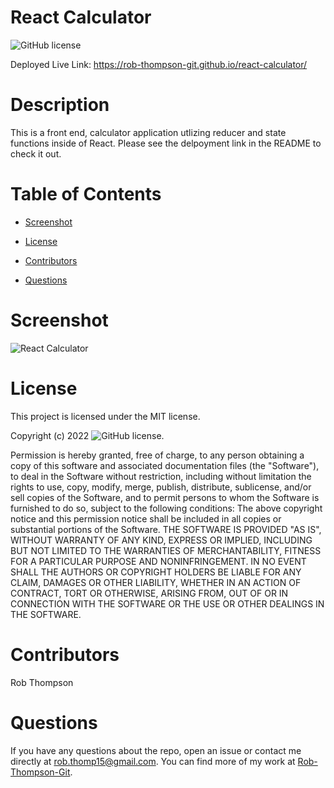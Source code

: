 

# React Calculator
![GitHub license](https://img.shields.io/badge/license-MIT-blue.svg)

Deployed Live Link: https://rob-thompson-git.github.io/react-calculator/

# Description

This is a front end, calculator application utlizing reducer and state functions inside of React. Please see the delpoyment link in the README to check it out.

# Table of Contents 
* [Screenshot](#screenshot)

* [License](#license)

* [Contributors](#contributors)

* [Questions](#questions)

# Screenshot

![React Calculator](https://user-images.githubusercontent.com/111537449/209252989-fd181397-7c14-4565-bc50-c3161fdf1b03.png)

# License

This project is licensed under the MIT license.

Copyright (c) 2022 ![GitHub license](https://img.shields.io/badge/license-MIT-blue.svg).
        
Permission is hereby granted, free of charge, to any person obtaining a copy of this software and associated
documentation files (the "Software"), to deal in the Software without restriction, including without limitation
the rights to use, copy, modify, merge, publish, distribute, sublicense, and/or sell copies of the Software, and
to permit persons to whom the Software is furnished to do so, subject to the following conditions:
The above copyright notice and this permission notice shall be included in all copies or substantial portions
of the Software.
THE SOFTWARE IS PROVIDED "AS IS", WITHOUT WARRANTY OF ANY KIND, EXPRESS OR IMPLIED, INCLUDING BUT NOT LIMITED TO 
THE WARRANTIES OF MERCHANTABILITY, FITNESS FOR A PARTICULAR PURPOSE AND NONINFRINGEMENT. IN NO EVENT SHALL THE 
AUTHORS OR COPYRIGHT HOLDERS BE LIABLE FOR ANY CLAIM, DAMAGES OR OTHER LIABILITY, WHETHER IN AN ACTION OF CONTRACT,
TORT OR OTHERWISE, ARISING FROM, OUT OF OR IN CONNECTION WITH THE SOFTWARE OR THE USE OR OTHER DEALINGS IN THE SOFTWARE.
  
# Contributors

Rob Thompson

# Questions

If you have any questions about the repo, open an issue or contact me directly at rob.thomp15@gmail.com.
  You can find more of my work at [Rob-Thompson-Git](https://github.com/Rob-Thompson-Git/).

